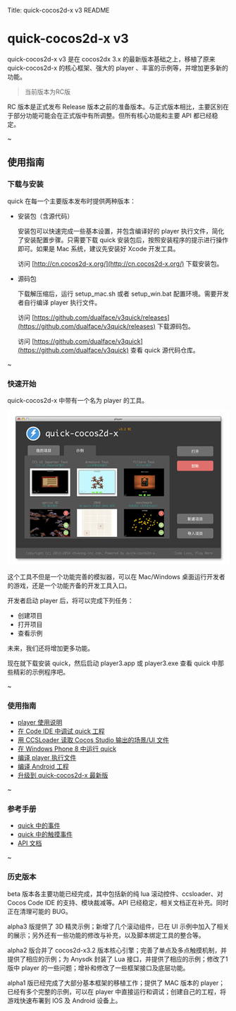 Title: quick-cocos2d-x v3 README

quick-cocos2d-x v3
==================

quick-cocos2d-x v3 是在 cocos2dx 3.x 的最新版本基础之上，移植了原来 quick-cocos2d-x 的核心框架、强大的 player 、丰富的示例等，并增加更多新的功能。

> 当前版本为RC版

RC 版本是正式发布 Release 版本之前的准备版本。与正式版本相比，主要区别在于部分功能可能会在正式版中有所调整。但所有核心功能和主要 API 都已经稳定。

~

## 使用指南

### 下载与安装

quick 在每一个主要版本发布时提供两种版本：

-   安装包（含源代码）
    
    安装包可以快速完成一些基本设置，并包含编译好的 player 执行文件，简化了安装配置步骤。只需要下载 quick 安装包后，按照安装程序的提示进行操作即可。如果是 Mac 系统，建议先安装好 Xcode 开发工具。

    访问 [http://cn.cocos2d-x.org/](http://cn.cocos2d-x.org/) 下载安装包。

-   源码包

    下载解压缩后，运行 setup_mac.sh 或者 setup_win.bat 配置环境。需要开发者自行编译 player 执行文件。

    访问 [https://github.com/dualface/v3quick/releases](https://github.com/dualface/v3quick/releases) 下载源码包。

    访问 [https://github.com/dualface/v3quick](https://github.com/dualface/v3quick) 查看 quick 源代码仓库。

~

### 快速开始

quick-cocos2d-x 中带有一个名为 player 的工具。

![](docs/res/player.png)

这个工具不但是一个功能完善的模拟器，可以在 Mac/Windows 桌面运行开发者的游戏，还是一个功能齐备的开发工具入口。

开发者启动 player 后，将可以完成下列任务：

-   创建项目
-   打开项目
-   查看示例

未来，我们还将增加更多功能。

现在就下载安装 quick，然后启动 player3.app 或 player3.exe 查看 quick 中那些精彩的示例程序吧。

~

### 使用指南

-    [player 使用说明](docs/howto/player-user-manual/zh.html)
-    [在 Code IDE 中调试 quick 工程](docs/howto/use-codeide/zh.html)
-    [用 CCSLoader 读取 Cocos Studio 输出的场景/UI 文件](docs/howto/use-ccsloader/zh.html)
-    [在 Windows Phone 8 中运行 quick](docs/howto/run-on-wp8/zh.html)
-    [编译 player 执行文件](docs/howto/compile-player/zh.html)
-    [编译 Android 工程](docs/howto/compile-android/zh.html)
-    [升级到 quick-cocos2d-x 最新版](docs/howto/upgrade/zh.html)

~

### 参考手册

-    [quick 中的事件](docs/manual/events/zh.html)
-    [quick 中的触摸事件](docs/manual/touch-events/zh.html)
-    [API 文档](docs/api/index.html)

~

### 历史版本

beta 版本各主要功能已经完成，其中包括新的纯 lua 滚动控件、ccsloader、对 Cocos Code IDE 的支持、模块裁减等。API 已经稳定，相关文档正在补充。同时正在清理可能的 BUG。

alpha3 版提供了 3D 精灵示例；新增了几个滚动组件，已在 UI 示例中加入了相关的展示；另外还有一些功能的修改与补充，以及脚本绑定工具的整合等。

alpha2 版合并了 cocos2d-x3.2 版本核心引擎；完善了单点及多点触摸机制，并提供了相应的示例；为 Anysdk 封装了 Lua 接口，并提供了相应的示例；修改了1版中 player 的一些问题；增补和修改了一些框架接口及底层功能。

alpha1 版已经完成了大部分基本框架的移植工作；提供了 MAC 版本的 player；已经有多个完整的示例，可以在 player 中直接运行和调试；创建自己的工程，将游戏快速布署到 IOS 及 Android 设备上。
